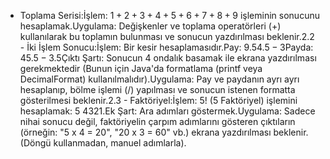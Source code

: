 - Toplama Serisi:İşlem: $1 + 2 + 3 + 4 + 5 + 6 + 7 + 8 + 9$ işleminin sonucunu hesaplamak.Uygulama: Değişkenler ve toplama operatörleri (+) kullanılarak bu toplamın bulunması ve sonucun yazdırılması beklenir.2.2 - İki İşlem Sonucu:İşlem: Bir kesir hesaplamasıdır.Pay: $9.5  4.5 -  3$Payda: $45.5 - 3.5$Çıktı Şartı: Sonucun 4 ondalık basamak ile ekrana yazdırılması gerekmektedir (Bunun için Java'da formatlama (printf veya DecimalFormat) kullanılmalıdır).Uygulama: Pay ve paydanın ayrı ayrı hesaplanıp, bölme işlemi (/) yapılması ve sonucun istenen formatta gösterilmesi beklenir.2.3 - Faktöriyel:İşlem: $5!$ (5 Faktöriyel) işlemini hesaplamak: $5 \ 4  3  2  1$.Ek Şart: Ara adımları göstermek.Uygulama: Sadece nihai sonucu değil, faktöriyelin çarpım adımlarını gösteren çıktıların (örneğin: "5 x 4 = 20", "20 x 3 = 60" vb.) ekrana yazdırılması beklenir. (Döngü kullanmadan, manuel adımlarla).